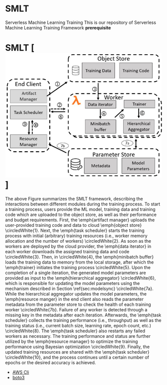 # SMLT
Serverless Machine Learning Training
This is our repository of Serverless Machine Learning Training Framework
**prerequisite**
# SMLT [![Overview](https://github.com/Iam-ahsan/SMLT/blob/main/overview.png)]
The above Figure summarizes the SMLT framework, describing the interactions between different modules during the training process. To start a training process, users provide the ML model, training data and training code which are uploaded to the object store, as well as their performance and budget requirements. First, the \emph{artifact manager} uploads the user-provided training code and data to cloud \emph{object store} \circledWhite{1}. Next, the \emph{task scheduler} starts the training process with initial (arbitrary) training resources (i.e., worker memory allocation and the number of workers) \circledWhite{2}. As soon as the workers are deployed by the cloud provider, the \emph{data iterator} in each worker  downloads the assigned training data and code \circledWhite{3}. Then, in \circledWhite{4}, the \emph{minibatch buffer} loads the training data to memory from the local storage, after which the \emph{trainer} initiates the  training process \circledWhite{5}. Upon the completion of a single iteration,  the generated model parameters are provided as input to the \emph{hierarchical aggregator} \circledWhite{6}, which is responsible for updating the model parameters using the mechanism described in Section \ref{sec:modelsync} \circledWhite{7a}. While the hierarchical aggregator updates the model parameters, the \emph{resource manger} in the end client also reads the parameter metadata from the parameter store to check the health of each training worker \circledWhite{7b}. Failure of any worker is detected through a missing key in the metadata after each iteration. Afterwards, the \emph{task scheduler} collects the training performance (i.e., throughput) as well as the training status (i.e., current batch size, learning rate, epoch count, etc.) \circledWhite{8}. The \emph{task scheduler} also restarts any failed workers as necessary. The training performance and status are further utilized by the \emph{resource manager} to optimize the training performance using Bayesian optimization \circledWhite{9}. Finally, the updated training resources are shared with the \emph{task scheduler} \circledWhite{10}, and the process continues until a certain number of epochs or the desired accuracy is achieved.
- [AWS  Cli](https://aws.amazon.com/cli/)
- [boto3](https://boto3.amazonaws.com/v1/documentation/api/latest/index.html)
